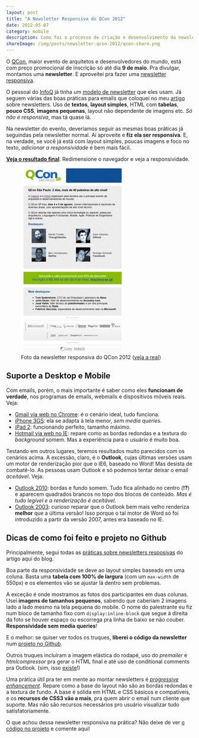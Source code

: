 ```yaml
---
layout: post
title: "A Newsletter Responsiva do QCon 2012"
date: 2012-05-07
category: mobile
description: Como foi o processo de criação e desenvolvimento da newsletter responsiva do QCon
shareImage: /img/posts/newsletter-qcon-2012/qcon-share.png
---
```


O [QCon](http://qconsp.com), maior evento de arquitetos e desenvolvedores do mundo, está com preço promocional de inscrição só até dia **9 de maio**. Pra divulgar, montamos uma **newsletter**. E aproveitei pra fazer uma [newsletter responsiva](/email-newsletter-mobile-responsivo/ "Artigo sobre como fazer newsletter responsiva").

O pessoal do [InfoQ](http://infoq.com/br) já tinha um [modelo de newsletter](http://sergiolopes.github.com/newsletter-qcon-2012/newsletter-infoq.html "Newsletter padrão do InfoQ") que eles usam. Já seguem várias das boas práticas para emails que coloquei no meu [artigo](/email-newsletter-mobile-responsivo/) sobre newsletters. Uso de **textos**, **layout simples**, HTML com **tabelas**, **pouco CSS**, **imagens pequenas**, layout não dependente de imagens etc. *Só não é responsiva*, mas tá quase lá.

Na newsletter do evento, deveríamos seguir as mesmas boas práticas já seguindas pela newsletter normal. Aí aproveite e **fiz ela ser responsiva**. E, na verdade, se você já está com layout simples, poucas imagens e foco no texto, *adicionar a responsividade* é bem mais fácil.

**[Veja o resultado final](http://sergiolopes.github.com/newsletter-qcon-2012/newsletter.html "Newsletter Responsiva do QCon 2012")**. Redimensione o navegador e veja a responsividade.

<figure>
	<img src="img/posts/newsletter-qcon-2012/newsletter-pequena.jpg">
	<figcaption>Foto da newsletter responsiva do QCon 2012 (<a href="http://sergiolopes.github.com/newsletter-qcon-2012/newsletter.html">veja a real</a>)</figcaption>
</figure>

## Suporte a Desktop e Mobile

Com emails, porém, o mais importante é saber como eles **funcionam de verdade**, nos programas de emails, webmails e dispositivos móveis reais. Veja:

* [Gmail via web no Chrome](/img/posts/newsletter-qcon-2012/newsletter-qcon-gmail.jpg "Ver screenshot"): é o cenário ideal, tudo funciona.
* [iPhone 3GS](/img/posts/newsletter-qcon-2012/newsletter-qcon-iphone.jpg "Ver screenshot"): ela se adapta à tela menor, *sem media queries*.
* [iPad 2](/img/posts/newsletter-qcon-2012/newsletter-qcon-ipad2.jpg "Ver screenshot"): funcionando perfeito, tamanho máximo.
* [Hotmail via web no IE](/img/posts/newsletter-qcon-2012/newsletter-qcon-hotmail.jpg "Ver screenshot"): repare como as bordas redondas e a textura do *background* somem. Mas a experiência para o usuário é muito boa.

Testando em outros lugares, teremos resultados muito parecidos com os cenários acima. A excessão, claro, é o **Outlook**, cujas últimas versões usam um motor de renderização pior que o IE6, baseado no Word! Mas desista de combatê-lo. As pessoas usam Outlook e só podemos tentar deixar o email *aceitável*. Veja:

* [Outlook 2010](/img/posts/newsletter-qcon-2012/newsletter-qcon-outlook2010.jpg "Ver screenshot"): bordas e fundo somem. Tudo fica alinhado no centro (**!?**) e aparecem quadrados brancos no topo dos blocos de conteúdo. *Mas é tudo legível e a renderização é aceitável*.
* [Outlook 2003](/img/posts/newsletter-qcon-2012/newsletter-qcon-outlook2003.jpg "Ver screenshot"): curioso reparar que o Outlook bem mais velho renderiza **melhor** que a última versão! Isso porque o tal motor de Word só foi introduzido a partir da versão 2007, antes era baseado no IE.

## Dicas de como foi feito e projeto no Github

Principalmente, segui todas as [práticas sobre newsletters resposivas](/email-newsletter-mobile-responsivo/ "Artigo sobre como fazer newsletter responsiva") do artigo aqui do blog.

Boa parte da responsividade se deve ao layout simples baseado em uma coluna. Basta uma **tabela com 100% de largura** (com um `max-width` de 550px) e os elementos vão se ajustar lá dentro sem problemas. 

A exceção é onde mostramos as fotos dos participantes em duas colunas. Usei **imagens de tamanhos pequenos**, sabendo que caberiam 2 imagens lado a lado mesmo na tela pequena do mobile. O nome do palestrante eu fiz num bloco de tamanho fixo com `display:inline-block` que segue à direita da foto se houver espaço ou escorrega pra linha de baixo se não couber. **Responsividade sem media queries**!

E o melhor: se quiser ver todos os truques, **liberei o código da newsletter** num [projeto no Github](https://github.com/sergiolopes/newsletter-qcon-2012).

Outros truques incluíram a imagem elástica do rodapé, uso do *premailer* e *htmlcompressor* pra gerar o HTML final e até uso de conditional comments pra Outlook. (sim, isso [existe](http://www.campaignmonitor.com/blog/post/1774/using-conditional-comments-to-1/ "Sobre conditional comments pra Outlook 2007 e 2010")!)

Uma prática útil pra ter em mente ao montar newsletters é *[progressive enhancement](http://blog.caelum.com.br/css3-e-progressive-enhancement/ "Artigo no blog da Caelum sobre Progressive Enhancement e CSS3")*. Repare como a base do layout não são as bordas redondas e a textura de fundo. A base é sólida em HTML e CSS básicos e compatíveis, e os **recursos de CSS3 vão a mais**, pra quem abrir o email num cliente que suporte. Mas não são recursos necessários pro usuário visualizar tudo satisfatoriamente.

O que achou dessa newsletter responsiva na prática? Não deixe de ver [o código no projeto](https://github.com/sergiolopes/newsletter-qcon-2012) e comente aqui!

